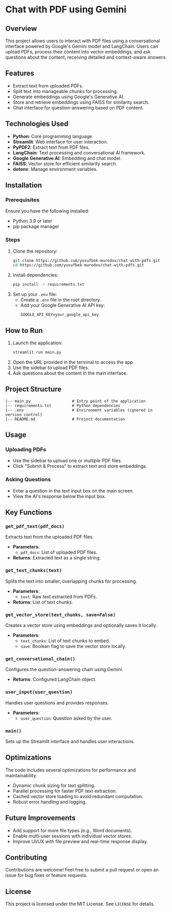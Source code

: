 # Chat with PDF using Gemini

## Overview
This project allows users to interact with PDF files using a conversational interface powered by Google's Gemini model and LangChain. Users can upload PDFs, process their content into vector embeddings, and ask questions about the content, receiving detailed and context-aware answers.

## Features
- Extract text from uploaded PDFs.
- Split text into manageable chunks for processing.
- Generate embeddings using Google's Generative AI.
- Store and retrieve embeddings using FAISS for similarity search.
- Chat interface for question-answering based on PDF content.

## Technologies Used
- **Python**: Core programming language.
- **Streamlit**: Web interface for user interaction.
- **PyPDF2**: Extract text from PDF files.
- **LangChain**: Text processing and conversational AI framework.
- **Google Generative AI**: Embedding and chat model.
- **FAISS**: Vector store for efficient similarity search.
- **dotenv**: Manage environment variables.

## Installation

### Prerequisites
Ensure you have the following installed:
- Python 3.9 or later
- pip package manager

### Steps
1. Clone the repository:
   ```bash
   git clone https://github.com/yusufbek-murodov/chat-with-pdfs.git
   cd https://github.com/yusufbek-murodov/chat-with-pdfs.git
   ```
2. Install dependencies:
   ```bash
   pip install -r requirements.txt
   ```
3. Set up your `.env` file:
   - Create a `.env` file in the root directory.
   - Add your Google Generative AI API key:
     ```env
     GOOGLE_API_KEY=your_google_api_key
     ```

## How to Run
1. Launch the application:
   ```bash
   streamlit run main.py
   ```
2. Open the URL provided in the terminal to access the app.
3. Use the sidebar to upload PDF files.
4. Ask questions about the content in the main interface.

## Project Structure
```
|-- main.py                  # Entry point of the application
|-- requirements.txt         # Python dependencies
|-- .env                     # Environment variables (ignored in version control)
|-- README.md                # Project documentation
```

## Usage
### Uploading PDFs
- Use the sidebar to upload one or multiple PDF files.
- Click "Submit & Process" to extract text and store embeddings.

### Asking Questions
- Enter a question in the text input box on the main screen.
- View the AI's response below the input box.

## Key Functions

### `get_pdf_text(pdf_docs)`
Extracts text from the uploaded PDF files.
- **Parameters**:
  - `pdf_docs`: List of uploaded PDF files.
- **Returns**: Extracted text as a single string.

### `get_text_chunks(text)`
Splits the text into smaller, overlapping chunks for processing.
- **Parameters**:
  - `text`: Raw text extracted from PDFs.
- **Returns**: List of text chunks.

### `get_vector_store(text_chunks, save=False)`
Creates a vector store using embeddings and optionally saves it locally.
- **Parameters**:
  - `text_chunks`: List of text chunks to embed.
  - `save`: Boolean flag to save the vector store locally.

### `get_conversational_chain()`
Configures the question-answering chain using Gemini.
- **Returns**: Configured LangChain object.

### `user_input(user_question)`
Handles user questions and provides responses.
- **Parameters**:
  - `user_question`: Question asked by the user.

### `main()`
Sets up the Streamlit interface and handles user interactions.

## Optimizations
The code includes several optimizations for performance and maintainability:
- Dynamic chunk sizing for text splitting.
- Parallel processing for faster PDF text extraction.
- Cached vector store loading to avoid redundant computation.
- Robust error handling and logging.

## Future Improvements
- Add support for more file types (e.g., Word documents).
- Enable multi-user sessions with individual vector stores.
- Improve UI/UX with file preview and real-time response display.

## Contributing
Contributions are welcome! Feel free to submit a pull request or open an issue for bug fixes or feature requests.

## License
This project is licensed under the MIT License. See `LICENSE` for details.

